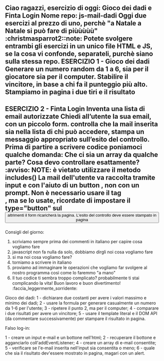 Ciao ragazzi,
esercizio di oggi: Gioco dei dadi e Finta Login
Nome repo: js-mail-dadi
Oggi due esercizi al prezzo di uno, perchè "a Natale a Natale  si può fare di piùùùùù" :christmasparrot2::note:
Potete svolgere entrambi gli esercizi in un unico file HTML e JS, se la cosa vi confonde, separateli, purchè siano sulla stessa repo.
ESERCIZIO 1 - Gioco dei dadi
Generare un numero random da 1 a 6, sia per il giocatore sia per il computer.
Stabilire il vincitore, in base a chi fa il punteggio più alto.
Stampiamo in pagina i due tiri e il risultato
-----------------------------------------------------------------
ESERCIZIO 2 - Finta Login
Inventa una lista di email autorizzate
Chiedi all’utente la sua email, con un piccolo form.
controlla che la mail inserita sia nella lista di chi può accedere,
stampa un messaggio appropriato sull’esito del controllo.
Prima di partire a scrivere codice poniamoci qualche domanda:
Che ci sia un array da qualche parte?
Cosa devo controllare esattamente?
:avviso: NOTE:
è vietato utilizzare il metodo includes()
La mail dell'utente va raccolta tramite input  e con l'aiuto di un button , non con un prompt.
Non è necessario usare il tag <form>, ma se lo usate, ricordate di impostare il type="button" sul <button>altrimenti il form ricaricherà la pagina.
L'esito del controllo deve essere stampato in pagina
-----------------------------------------------------------------
Consigli del giorno:
1. scriviamo sempre prima dei commenti in italiano per capire cosa vogliamo fare
2. javascript non fa nulla da solo, dobbiamo dirgli noi cosa vogliamo fare
3. si ma noi cosa vogliamo fare?
4. torniamo a scrivere in italiano
5. proviamo ad immaginare le operazioni che vogliamo far svolgere al nostro programma così come lo faremmo "a mano"
6. Il tuo codice ti sembra troppo complicato? probabilmente ti stai complicando la vita!
Buon lavoro e buon divertimento! :faccia_leggermente_sorridente:

Gioco dei dadi:
1 - dichiarare due costanti per avere i valori massimo e minimo dei dadi; 
2 - usare la formula per generare casualmente un numero da 1-6 per l'utente;
3 - ripetere il punto 2, ma per il computer;
4 - comparare i due risultati per avere un vincitore;
5 - usare il template literal e il DOM API (da commentare successivamente) per stampare il risultato in pagina.

Falso log-in:

1 - creare un input e-mail e un bottone nell'html;
2 - recuperare il bottone e agganciarlo coll'addEventListener;
4 - creare un array di e-mail consentite;
5 - verificare se l'e-mail inserita nell'input sia consentita o meno;
6 - quale che sia il risultato dev'essere mostrato in pagina, magari con un alert.